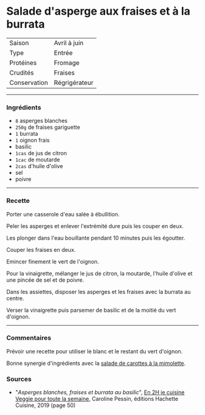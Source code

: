 # Salade d'asperge aux fraises et à la burrata

| | |
|:---|:---|
| Saison | Avril à juin |
| Type | Entrée |
| Protéines | Fromage |
| Crudités | Fraises |
| Conservation | Régrigérateur |

---

### Ingrédients

* `8` asperges blanches
* `250g` de fraises gariguette
* `1` burrata
* `1` oignon frais
* basilic
* `1cas` de jus de citron
* `1cac` de moutarde
* `2cas` d'huile d'olive
* sel
* poivre

---

### Recette

Porter une casserole d'eau salée à ébullition.

Peler les asperges et enlever l'extrémité dure puis les couper en deux.

Les plonger dans l'eau bouillante pendant 10 minutes puis les égoutter.

Couper les fraises en deux.

Emincer finement le vert de l'oignon.

Pour la vinaigrette, mélanger le jus de citron, la moutarde, l'huile d'olive et une pincée de sel et de poivre.

Dans les assiettes, disposer les asperges et les fraises avec la burrata au centre.

Verser la vinaigrette puis parsemer de basilic et de la moitié du vert d'oignon.

---

### Commentaires

Prévoir une recette pour utiliser le blanc et le restant du vert d'oignon.

Bonne synergie d'ingrédients avec la [salade de carottes à la mimolette](./salade_carotte_mimolette.md).

### Sources

* "*Asperges blanches, fraises et burrata au basilic*", [En 2H je cuisine Veggie pour toute la semaine](https://www.hachette-pratique.com/en-2h-je-cuisine-veggie-pour-toute-la-semaine-9782017059745), Caroline Pessin, éditions Hachette Cuisine, 2019 (page 50)